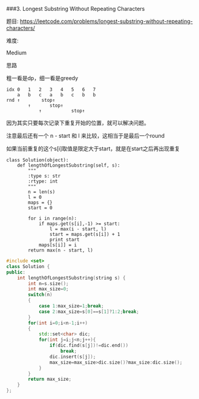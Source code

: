 ###3. Longest Substring Without Repeating Characters


题目:
<https://leetcode.com/problems/longest-substring-without-repeating-characters/>


难度:

Medium



思路

粗一看是dp，细一看是greedy


	idx	0	1	2	3	4	5	6	7
		a	b	c	a	b	c	b	b
	rnd	↑        stop↑
			↑       stop↑
			    ↑           stop↑


因为其实只要每次记录下重复开始的位置，就可以解决问题。


注意最后还有一个 n - start 和 l 来比较，这相当于是最后一个round


如果当前重复的这个s[i]取值是限定大于start，就是在start之后再出现重复


```
class Solution(object):
	def lengthOfLongestSubstring(self, s):
		"""
		:type s: str
		:rtype: int
		"""
		n = len(s)
		l = 0
		maps = {}
		start = 0

		for i in range(n):
			if maps.get(s[i],-1) >= start:
				l = max(i - start, l)
				start = maps.get(s[i]) + 1
				print start
			maps[s[i]] = i
		return max(n - start, l)
```

```c++
#include <set>
class Solution {
public:
    int lengthOfLongestSubstring(string s) {
        int n=s.size();
        int max_size=0;
        switch(n)
        {
            case 1:max_size=1;break;
            case 2:max_size=s[0]==s[1]?1:2;break;
        }
        for(int i=0;i<n-1;i++)
        {
            std::set<char> dic;
            for(int j=i;j<n;j++){
                if(dic.find(s[j])!=dic.end())
                    break;
                dic.insert(s[j]);
                max_size=max_size>dic.size()?max_size:dic.size();
            }
        }   
        return max_size;
    }
};
```
